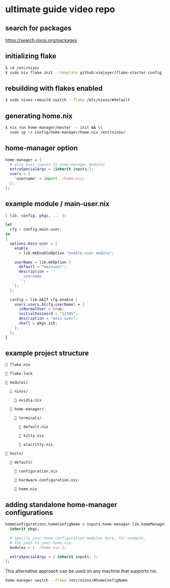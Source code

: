 # ultimate guide video repo

## search for packages

https://search.nixos.org/packages

## initializing flake
```bash
$ cd /etc/nixos
$ sudo nix flake init --template github:vimjoyer/flake-starter-config
```

## rebuilding with flakes enabled

```bash
$ sudo nixos-rebuild switch --flake /etc/nixos/#default
```

## generating home.nix
```bash
$ nix run home-manager/master -- init && \\
  sudo cp ~/.config/home-manager/home.nix /etc/nixos/
```

## home-manager option
```nix
home-manager = {
  # also pass inputs to home-manager modules
  extraSpecialArgs = {inherit inputs;};
  users = {
    "username" = import ./home.nix;
  };
};
```

## example module / main-user.nix
```nix
{ lib, config, pkgs, ... }:

let
  cfg = config.main-user;
in
{
  options.main-user = {
    enable 
      = lib.mkEnableOption "enable user module";

    userName = lib.mkOption {
      default = "mainuser";
      description = ''
        username
      '';
    };
  };

  config = lib.mkIf cfg.enable {
    users.users.${cfg.userName} = {
      isNormalUser = true;
      initialPassword = "12345";
      description = "main user";
      shell = pkgs.zsh;
    };
  };
}
```

## example project structure

```
 flake.nix

 flake.lock

 modules/

   nixos/
    
     nvidia.nix

   home-manager/

     terminals/
      
       default.nix

       kitty.nix

       alacritty.nix

 hosts/

   default/

     configuration.nix

     hardware-configuration.nix

     home.nix
```

## adding standalone home-manager configurations
```nix
homeConfigurations.homeConfigName = inputs.home-manager.lib.homeManagerConfiguration {
  inherit pkgs;

  # Specify your home configuration modules here, for example,
  # the path to your home.nix.
  modules = [ ./home.nix ];

  extraSpecialArgs = { inherit inputs; };
};
```
This alternative approach can be used on any machine that supports nix.

```bash
home-manager switch --flake /etc/nixos/#homeConfigName
```

